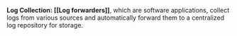 **Log Collection:** **[[Log forwarders]]**, which are software applications, collect logs from various sources and automatically forward them to a centralized log repository for storage.